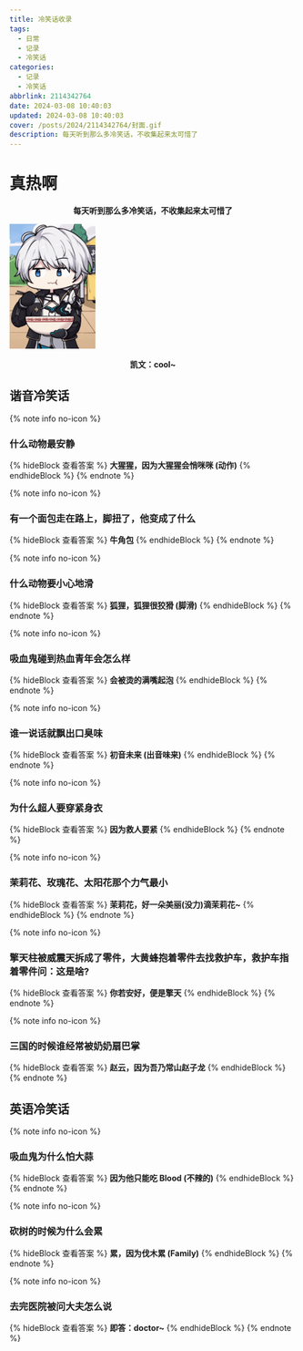 ```yaml
---
title: 冷笑话收录
tags:
  - 日常
  - 记录
  - 冷笑话
categories:
  - 记录
  - 冷笑话
abbrlink: 2114342764
date: 2024-03-08 10:40:03
updated: 2024-03-08 10:40:03
cover: /posts/2024/2114342764/封面.gif
description: 每天听到那么多冷笑话，不收集起来太可惜了
---
```



<style>
  .hide-block {
    margin: 8px 0 8px;
}
</style>

# <i style="color: #f47466;" class="fa-solid fa-temperature-high"></i> 真热啊

**<center>每天听到那么多冷笑话，不收集起来太可惜了</center>**

<img src="./冷笑话收录/凯文捞蛋.gif" width="30%" height="30%" />

**<center>凯文：cool~</center>**

## <i style="color: #f47466;" class="fa-regular fa-comments"></i> 谐音冷笑话

{% note info no-icon %}
### 什么动物最安静
{% hideBlock 查看答案 %}
**大猩猩，因为大猩猩会悄咪咪 (动作)**
{% endhideBlock %}
{% endnote %}

{% note info no-icon %}
### 有一个面包走在路上，脚扭了，他变成了什么
{% hideBlock 查看答案 %}
**牛角包**
{% endhideBlock %}
{% endnote %}

{% note info no-icon %}
### 什么动物要小心地滑
{% hideBlock 查看答案 %}
**狐狸，狐狸很狡猾 (脚滑)**
{% endhideBlock %}
{% endnote %}

{% note info no-icon %}
### 吸血鬼碰到热血青年会怎么样
{% hideBlock 查看答案 %}
**会被烫的满嘴起泡**
{% endhideBlock %}
{% endnote %}

{% note info no-icon %}
### 谁一说话就飘出口臭味
{% hideBlock 查看答案 %}
**初音未来 (出音味来)**
{% endhideBlock %}
{% endnote %}

{% note info no-icon %}
### 为什么超人要穿紧身衣
{% hideBlock 查看答案 %}
**因为救人要紧**
{% endhideBlock %}
{% endnote %}

{% note info no-icon %}
### 茉莉花、玫瑰花、太阳花那个力气最小
{% hideBlock 查看答案 %}
**茉莉花，好一朵美丽(没力)滴茉莉花~**
{% endhideBlock %}
{% endnote %}

{% note info no-icon %}
### 擎天柱被威震天拆成了零件，大黄蜂抱着零件去找救护车，救护车指着零件问：这是啥?
{% hideBlock 查看答案 %}
**你若安好，便是擎天**
{% endhideBlock %}
{% endnote %}

{% note info no-icon %}
### 三国的时候谁经常被奶奶扇巴掌
{% hideBlock 查看答案 %}
**赵云，因为吾乃常山赵子龙**
{% endhideBlock %}
{% endnote %}


## <i style="color: #f47466;" class="fa-regular fa-comments"></i> 英语冷笑话

{% note info no-icon %}
### 吸血鬼为什么怕大蒜
{% hideBlock 查看答案 %}
**因为他只能吃 Blood (不辣的)**
{% endhideBlock %}
{% endnote %}

{% note info no-icon %}
### 砍树的时候为什么会累
{% hideBlock 查看答案 %}
**累，因为伐木累 (Family)**
{% endhideBlock %}
{% endnote %}

{% note info no-icon %}
### 去完医院被问大夫怎么说
{% hideBlock 查看答案 %}
**即答：doctor~**
{% endhideBlock %}
{% endnote %}